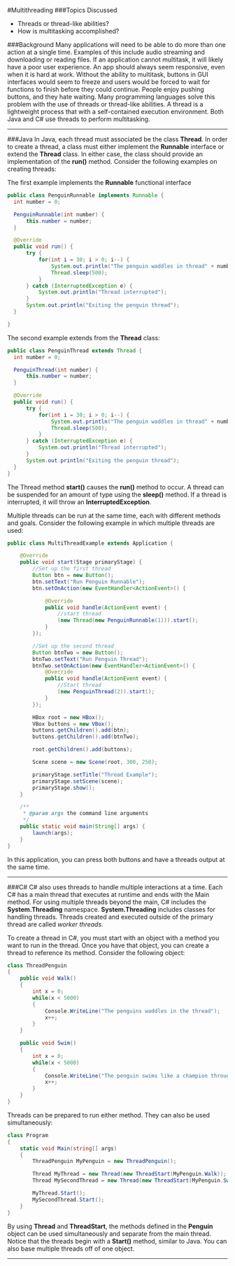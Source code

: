 #Multithreading
###Topics Discussed
* Threads or thread-like abilities?
* How is multitasking accomplished?

###Background
Many applications will need to be able to do more than one action at a single time. Examples of this include audio streaming and downloading or reading files. If an application cannot multitask, it will likely have a poor user experience. An app should always seem responsive, even when it is hard at work. Without the ability to multitask, buttons in GUI interfaces would seem to freeze and users would be forced to wait for functions to finish before they could continue. People enjoy pushing buttons, and they hate waiting. Many programming languages solve this problem with the use of threads or thread-like abilities. A thread is a lightweight process that with a self-contained execution environment. Both Java and C# use threads to perform multitasking.

---

###Java
In Java, each thread must associated be the class **Thread**. In order to create a thread, a class must either implement the **Runnable** interface or extend the **Thread** class. In either case, the class should provide an implementation of the **run()** method. Consider the following examples on creating threads:

The first example implements the **Runnable** functional interface
```java
public class PenguinRunnable implements Runnable {
  int number = 0;

  PenguinRunnable(int number) {
      this.number = number;
  }

  @Override
  public void run() {
      try {
          for(int i = 30; i > 0; i--) {
              System.out.println("The penguin waddles in thread" + number);
              Thread.sleep(500);
          }
      } catch (InterruptedException e) {
          System.out.println("Thread interrupted");
      }
      System.out.println("Exiting the penguin thread");
  }

}
```

The second example extends from the **Thread** class:
```java
public class PenguinThread extends Thread {
  int number = 0;

  PenguinThread(int number) {
      this.number = number;
  }

  @Override
  public void run() {
      try {
          for(int i = 30; i > 0; i--) {
              System.out.println("The penguin waddles in thread" + number);
              Thread.sleep(500);
          }
      } catch (InterruptedException e) {
          System.out.println("Thread interrupted");
      }
      System.out.println("Exiting the penguin thread");
  }
}
```

The Thread method **start()** causes the **run()** method to occur. A thread can be suspended for an amount of type using the **sleep()** method. If a thread is interrupted, it will throw an **InterruptedException**.

Multiple threads can be run at the same time, each with different methods and goals. Consider the following example in which multiple threads are used:
```java
public class MultiThreadExample extends Application {

    @Override
    public void start(Stage primaryStage) {
        //Set up the first thread
        Button btn = new Button();
        btn.setText("Run Penguin Runnable");
        btn.setOnAction(new EventHandler<ActionEvent>() {

            @Override
            public void handle(ActionEvent event) {
                //start thread
                (new Thread(new PenguinRunnable(1))).start();
            }
        });

        //Set up the second thread
        Button btnTwo = new Button();
        btnTwo.setText("Run Penguin Thread");
        btnTwo.setOnAction(new EventHandler<ActionEvent>() {
            @Override
            public void handle(ActionEvent event) {
                //Start thread
                (new PenguinThread(2)).start();
            }
        });

        HBox root = new HBox();
        VBox buttons = new VBox();
        buttons.getChildren().add(btn);
        buttons.getChildren().add(btnTwo);

        root.getChildren().add(buttons);

        Scene scene = new Scene(root, 300, 250);

        primaryStage.setTitle("Thread Example");
        primaryStage.setScene(scene);
        primaryStage.show();
    }

    /**
     * @param args the command line arguments
     */
    public static void main(String[] args) {
        launch(args);
    }
}
```
In this application, you can press both buttons and have a threads output at the same time.

---

###C#
C# also uses threads to handle multiple interactions at a time. Each C# has a main thread that executes at runtime and ends with the Main method. For using multiple threads beyond the main, C# includes the **System.Threading** namespace. **System.Threading** includes classes for handling threads. Threads created and executed outside of the primary thread are called *worker threads*.

To create a thread in C#, you must start with an object with a method you want to run in the thread. Once you have that object, you can create a thread to reference its method. Consider the following object:
```csharp
class ThreadPenguin
{
    public void Walk()
    {
        int x = 0;
        while(x < 5000)
        {
            Console.WriteLine("The penguins waddles in the thread");
            x++;
        }
    }

    public void Swim()
    {
        int x = 0;
        while(x < 5000)
        {
            Console.WriteLine("The penguin swims like a champion through the thread");
            x++;
        }
    }
}
```

Threads can be prepared to run either method. They can also be used simultaneously:

```csharp
class Program
{
    static void Main(string[] args)
    {
        ThreadPenguin MyPenguin = new ThreadPenguin();

        Thread MyThread = new Thread(new ThreadStart(MyPenguin.Walk));
        Thread MySecondThread = new Thread(new ThreadStart(MyPenguin.Swim));

        MyThread.Start();
        MySecondThread.Start();
    }
}
```

By using **Thread** and **ThreadStart**, the methods defined in the **Penguin** object can be used simultaneously and separate from the main thread. Notice that the threads begin with a **Start()** method, similar to Java. You can also base multiple threads off of one object.

---
